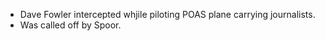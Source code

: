 -  Dave Fowler intercepted whjile piloting POAS plane carrying journalists. 
- Was called off by Spoor.